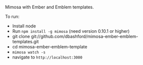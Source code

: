 Mimosa with Ember and Emblem templates.

To run:

* Install node
* Run `npm install -g mimosa` (need version 0.10.1 or higher)
* git clone git://github.com/dbashford/mimosa-ember-emblem-templates.git
* cd mimosa-ember-emblem-template
* `mimosa watch -s`
* navigate to `http://localhost:3000`